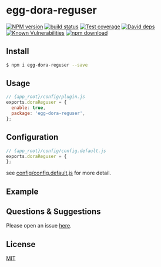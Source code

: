 # egg-dora-reguser

[![NPM version][npm-image]][npm-url]
[![build status][travis-image]][travis-url]
[![Test coverage][codecov-image]][codecov-url]
[![David deps][david-image]][david-url]
[![Known Vulnerabilities][snyk-image]][snyk-url]
[![npm download][download-image]][download-url]

[npm-image]: https://img.shields.io/npm/v/egg-dora-reguser.svg?style=flat-square
[npm-url]: https://npmjs.org/package/egg-dora-reguser
[travis-image]: https://img.shields.io/travis/eggjs/egg-dora-reguser.svg?style=flat-square
[travis-url]: https://travis-ci.org/eggjs/egg-dora-reguser
[codecov-image]: https://img.shields.io/codecov/c/github/eggjs/egg-dora-reguser.svg?style=flat-square
[codecov-url]: https://codecov.io/github/eggjs/egg-dora-reguser?branch=master
[david-image]: https://img.shields.io/david/eggjs/egg-dora-reguser.svg?style=flat-square
[david-url]: https://david-dm.org/eggjs/egg-dora-reguser
[snyk-image]: https://snyk.io/test/npm/egg-dora-reguser/badge.svg?style=flat-square
[snyk-url]: https://snyk.io/test/npm/egg-dora-reguser
[download-image]: https://img.shields.io/npm/dm/egg-dora-reguser.svg?style=flat-square
[download-url]: https://npmjs.org/package/egg-dora-reguser

<!--
Description here.
-->

## Install

```bash
$ npm i egg-dora-reguser --save
```

## Usage

```js
// {app_root}/config/plugin.js
exports.doraReguser = {
  enable: true,
  package: 'egg-dora-reguser',
};
```

## Configuration

```js
// {app_root}/config/config.default.js
exports.doraReguser = {
};
```

see [config/config.default.js](config/config.default.js) for more detail.

## Example

<!-- example here -->

## Questions & Suggestions

Please open an issue [here](https://github.com/eggjs/egg/issues).

## License

[MIT](LICENSE)
